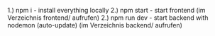 
1.) npm i       - install everything locally
2.) npm start     - start frontend (im Verzeichnis frontend/ aufrufen)
2.) npm run dev     - start backend with nodemon (auto-update) (im Verzeichnis backend/ aufrufen)